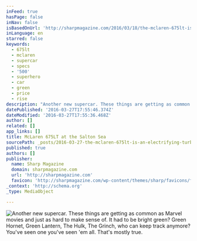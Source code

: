 ```yaml
---
inFeed: true
hasPage: false
inNav: false
isBasedOnUrl: 'http://sharpmagazine.com/2016/03/18/the-mclaren-675lt-is-an-electrifying-turbocharged-thrill-ride/'
inLanguage: en
starred: false
keywords:
  - 675lt
  - mclaren
  - supercar
  - specs
  - '500'
  - superhero
  - car
  - green
  - price
  - rise
description: "Another new supercar. These things are getting as common as Marvel movies and just as hard to make sense of. It had to be bright green? Green Hornet, Green Lantern, The Hulk, The Grinch, who can keep track anymore? You've seen one you've seen 'em all. That's mostly true."
datePublished: '2016-03-27T17:55:46.374Z'
dateModified: '2016-03-27T17:55:36.468Z'
author: []
related: []
app_links: []
title: McLaren 675LT at the Salton Sea
sourcePath: _posts/2016-03-27-the-mclaren-675lt-is-an-electrifying-turbocharged-thrill-ri.md
published: true
authors: []
publisher:
  name: Sharp Magazine
  domain: sharpmagazine.com
  url: 'http://sharpmagazine.com'
  favicon: 'http://sharpmagazine.com/wp-content/themes/sharp/favicons/favicon-16x16.png'
_context: 'http://schema.org'
_type: MediaObject

---
```

![Another new supercar. These things are getting as common as Marvel movies and just as hard to make sense of. It had to be bright green? Green Hornet, Green Lantern, The Hulk, The Grinch, who can keep track anymore? You've seen one you've seen 'em all. That's mostly true.](https://s3-us-west-2.amazonaws.com/the-grid-img/p/2d662556d82e201094a475f5ca39983170adeac1.jpg)